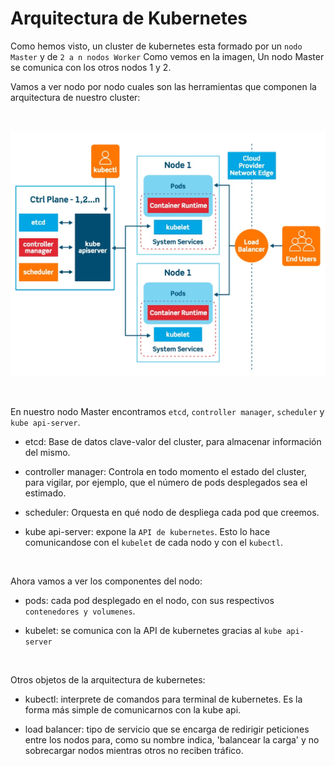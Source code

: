 # Arquitectura de Kubernetes

Como hemos visto, un cluster de kubernetes esta formado por un `nodo Master` y de `2 a n nodos Worker`
Como vemos en la imagen, Un nodo Master se comunica con los otros nodos 1 y 2.

Vamos a ver nodo por nodo cuales son las herramientas que componen la arquitectura de nuestro cluster:

<br>

![Arquitectura de Kubernetes](images/arquitectura.jpg)

<br>

En nuestro nodo Master encontramos `etcd`, `controller manager`, `scheduler` y `kube api-server`.

- etcd: Base de datos clave-valor del cluster, para almacenar información del mismo.

- controller manager: Controla en todo momento el estado del cluster, para vigilar, por ejemplo, que el número de pods desplegados sea el estimado.

- scheduler: Orquesta en qué nodo de despliega cada pod que creemos.

- kube api-server: expone la `API de kubernetes`. Esto lo hace comunicandose con el `kubelet` de cada nodo y con el `kubectl`.

<br>

Ahora vamos a ver los componentes del nodo:

- pods: cada pod desplegado en el nodo, con sus respectivos `contenedores y volumenes`.

- kubelet: se comunica con la API de kubernetes gracias al `kube api-server`

<br>

Otros objetos de la arquitectura de kubernetes:

- kubectl: interprete de comandos para terminal de kubernetes. Es la forma más simple de comunicarnos con la kube api.

- load balancer: tipo de servicio que se encarga de redirigir peticiones entre los nodos para, como su nombre indica, 'balancear la carga' y no sobrecargar nodos mientras otros no reciben tráfico.

